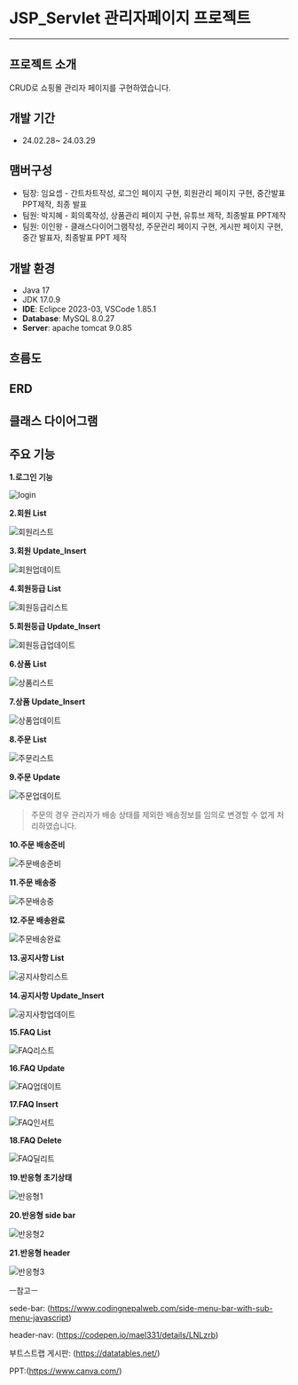 # JSP_Servlet 관리자페이지 프로젝트

---
## 프로젝트 소개
CRUD로 쇼핑몰 관리자 페이지를 구현하였습니다.


## 개발 기간
- 24.02.28~ 24.03.29
## 맴버구성
- 팀장: 임요셉 - 간트차트작성, 로그인 페이지 구현, 회원관리 페이지 구현, 중간발표 PPT제작, 최종 발표
- 팀원: 박지혜 - 회의록작성, 상품관리 페이지 구현, 유튜브 제작, 최종발표 PPT제작
- 팀원: 이인왕 - 클래스다이어그램작성, 주문관리 페이지 구현, 게시판 페이지 구현, 중간 발표자, 최종발표 PPT 제작

## 개발 환경
- Java 17
- JDK 17.0.9
- __IDE__: Eclipce 2023-03, VSCode 1.85.1
- __Database__: MySQL 8.0.27
- __Server__: apache tomcat 9.0.85


## 흐름도


## ERD


## 클래스 다이어그램



## 주요 기능


**1.로그인 기능**


![login](https://github.com/LeeInWang/Easy_to_manage/assets/156063957/d53f9856-3a8c-4649-a0a6-d204941ffe26)

**2.회원 List**


![회원리스트](https://github.com/LeeInWang/Easy_to_manage/assets/156063957/bb42b703-a701-486f-9825-a59e5f8ce7d9)

**3.회원 Update_Insert**


![회원업데이트](https://github.com/LeeInWang/Easy_to_manage/assets/156063957/8d5e040a-16be-44fb-95e5-105831a16b35)

**4.회원등급 List**


![회원등급리스트](https://github.com/LeeInWang/Easy_to_manage/assets/156063957/c13a31b3-422a-4b51-b0a9-6209f95d5625)

**5.회원등급 Update_Insert**


![회원등급업데이트](https://github.com/LeeInWang/Easy_to_manage/assets/156063957/eb9cebb5-9ced-45d9-a844-f705fc6b2479)

**6.상품 List**


![상품리스트](https://github.com/LeeInWang/Easy_to_manage/assets/156063957/40382bb0-9127-49fe-8da7-334ef312d001)

**7.상품 Update_Insert**


![상품업데이트](https://github.com/LeeInWang/Easy_to_manage/assets/156063957/0d46965e-974b-4a28-ab90-75a84e49f75f)

**8.주문 List**


![주문리스트](https://github.com/LeeInWang/Easy_to_manage/assets/156063957/b6f1e69b-2975-495a-bf1a-4b8a98db1a38)

**9.주문 Update**


![주문업데이트](https://github.com/LeeInWang/Easy_to_manage/assets/156063957/9e5d69f5-18de-4b1a-a475-64502660ca38)


>주문의 경우 관리자가 배송 상태를 제외한 배송정보를 임의로 변경할 수 없게 처리하였습니다.

**10.주문 배송준비**


![주문배송준비](https://github.com/LeeInWang/Easy_to_manage/assets/156063957/7c806fe8-cc45-4c7b-9484-f1d7566eb43f)

**11.주문 배송중**


![주문배송중](https://github.com/LeeInWang/Easy_to_manage/assets/156063957/01265386-d658-4324-93a8-6777c0d8c3ad)

**12.주문 배송완료**


![주문배송완료](https://github.com/LeeInWang/Easy_to_manage/assets/156063957/4dc8c350-5501-43e4-b6c4-0310120d7749)

**13.공지사항 List**


![공지사항리스트](https://github.com/LeeInWang/Easy_to_manage/assets/156063957/deb7fffc-5d19-4253-bde7-1a7619f09c3c)

**14.공지사항 Update_Insert**


![공지사항업데이트](https://github.com/LeeInWang/Easy_to_manage/assets/156063957/ba2081ad-dd5c-406e-94d5-b4b7d62bd263)

**15.FAQ List**


![FAQ리스트](https://github.com/LeeInWang/Easy_to_manage/assets/156063957/6f2463ad-968c-40f1-9de9-b8358b2f94bc)

**16.FAQ Update**


![FAQ업데이트](https://github.com/LeeInWang/Easy_to_manage/assets/156063957/b2ccec99-2983-49ed-86fb-27aadf21bd16)

**17.FAQ Insert**


![FAQ인서트](https://github.com/LeeInWang/Easy_to_manage/assets/156063957/a0f216ec-0288-477d-995c-84817847883f)

**18.FAQ Delete**


![FAQ딜리트](https://github.com/LeeInWang/Easy_to_manage/assets/156063957/bce84699-ff40-489b-b98f-71ba55be634f)

**19.반응형 초기상태**


![반응형1](https://github.com/LeeInWang/Easy_to_manage/assets/156063957/5f2b9504-4fcc-49a5-832e-140885c9ba29)

**20.반응형 side bar**


![반응형2](https://github.com/LeeInWang/Easy_to_manage/assets/156063957/8b6fb321-20ff-4d74-a7a7-5569da6454d4)

**21.반응형 header**


![반응형3](https://github.com/LeeInWang/Easy_to_manage/assets/156063957/6f91e81c-6832-4121-b05a-db0b4c0abb49)


ㅡ참고ㅡ


sede-bar: (https://www.codingnepalweb.com/side-menu-bar-with-sub-menu-javascript)

header-nav: (https://codepen.io/mael331/details/LNLzrb)


부트스트랩 게시판: (https://datatables.net/)


PPT:(https://www.canva.com/)
